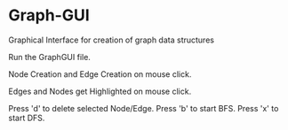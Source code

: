 # Graph-GUI
Graphical Interface for creation of graph data structures 

Run the GraphGUI file.

Node Creation and Edge Creation on mouse click.

Edges and Nodes get Highlighted on mouse click.

Press 'd' to delete selected Node/Edge.
Press 'b' to start BFS.
Press 'x' to start DFS.
